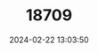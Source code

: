 ---
title: "18709"
category: "Pteronotus personatus"
draft: false
date: 2024-02-22 13:03:50
languages:
  English: ["Wagner's Mustached Bat"]
---